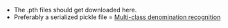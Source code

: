 * The .pth files should get downloaded here.
* Preferably a serialized pickle file = [Multi-class denomination recognition](https://drive.google.com/uc?export=download&id=1q6Yk4zLA1sk0vcFF1m6Z9v5_2_dXSFIj)
